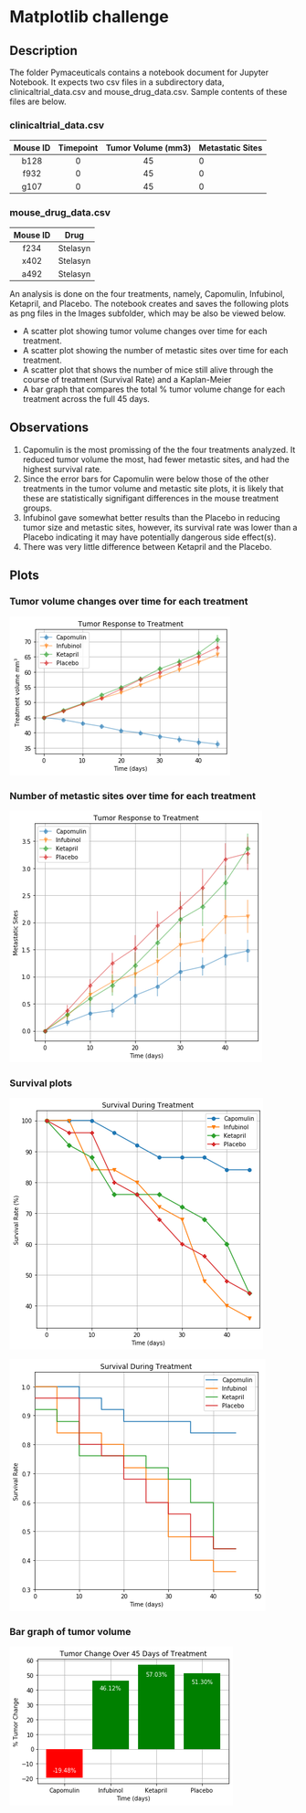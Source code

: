 # Matplotlib challenge

## Description

The folder Pymaceuticals contains a notebook document for Jupyter Notebook.  It expects two csv files in a subdirectory data, clinicaltrial_data.csv and mouse_drug_data.csv.  Sample contents of these files are below.

### clinicaltrial_data.csv

| Mouse ID | Timepoint | Tumor Volume (mm3) | Metastatic Sites |
|:--------:|:---------:|:------------------:|------------------|
|   b128   |     0     |         45         | 0                |
| f932     | 0         | 45                 | 0                |
| g107     | 0         | 45                 | 0                | 

### mouse_drug_data.csv

| Mouse ID |   Drug   |
|:--------:|:--------:|
|   f234   | Stelasyn |
| x402     | Stelasyn |
| a492     | Stelasyn |

An analysis is done on the four treatments, namely, Capomulin, Infubinol, Ketapril, and Placebo.  The notebook creates and saves the following plots as png files in the Images subfolder, which may be also be viewed below.

* A scatter plot showing tumor volume changes over time for each treatment.
* A scatter plot showing the number of metastic sites over time for each treatment.
* A scatter plot that shows the number of mice still alive through the course of treatment (Survival Rate) and a Kaplan-Meier 
* A bar graph that compares the total % tumor volume change for each treatment across the full 45 days.

## Observations

1. Capomulin is the most promissing of the the four treatments analyzed.  It reduced tumor volume the most, had fewer metastic sites, and had the highest survival rate.  
2. Since the error bars for Capomulin were below those of the other treatments in the tumor volume and metastic site plots, it is likely that these are statistically signifigant differences in the mouse treatment groups.
3. Infubinol gave somewhat better results than the Placebo in reducing tumor size and metastic sites, however, its survival rate was lower than a Placebo indicating it may have potentially dangerous side effect(s).  
4. There was very little difference between Ketapril and the Placebo.  

## Plots

### Tumor volume changes over time for each treatment

![treatment](Pymaceuticals/Images/treatment.png)

### Number of metastic sites over time for each treatment

![spread](Pymaceuticals/Images/spread.png)

### Survival plots

![survival](Pymaceuticals/Images/survival.png)

![survival_k_m](Pymaceuticals/Images/survival-Kaplan-Meier.png)

### Bar graph of tumor volume

![Change](Pymaceuticals/Images/change.png)
